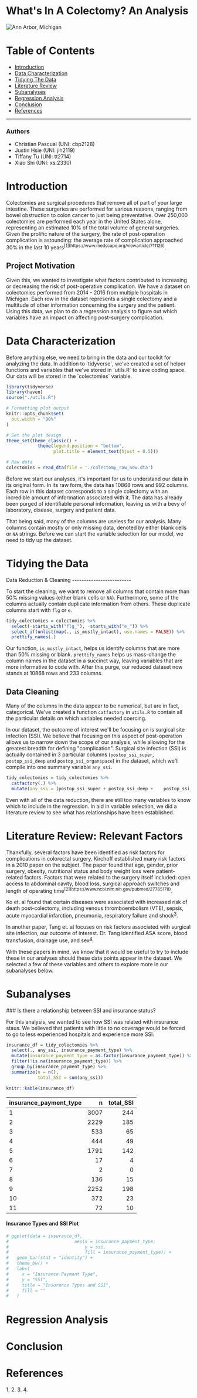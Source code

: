 What's In A Colectomy? An Analysis
================

![Ann Arbor, Michigan](./img/michigan_aerial.jpg)

Table of Contents
=================

-   <a href="#intro">Introduction</a>
-   <a href="#characterize">Data Characterization</a>
-   <a href="#tidying">Tidying The Data</a>
-   <a href="#lit">Literature Review</a>
-   <a href="#sub">Subanalyses</a>
-   <a href="#regress">Regression Analysis</a>
-   <a href="#conclusion">Conclusion</a>
-   <a href="#refs">References</a>

------------------------------------------------------------------------

### Authors

-   Christian Pascual (UNI: cbp2128)
-   Justin Hsie (UNI: jih2119)
-   Tiffany Tu (UNI: tt2714)
-   Xiao Shi (UNI: xs:2330)

<h1 id="intro">
Introduction
</h1>
Colectomies are surgical procedures that remove all of part of your large intestine. These surgeries are performed for various reasons, ranging from bowel obstruction to colon cancer to just being preventative. Over 250,000 colectomies are performed each year in the United States alone, representing an estimated 10% of the total volume of general surgeries. Given the prolific nature of the surgery, the rate of post-operation complication is astounding: the average rate of complication approached 30% in the last 10 years<sup>[1](https://www.medscape.org/viewarticle/711126)</sup>.

Project Motivation
------------------

Given this, we wanted to investigate what factors contributed to increasing or decreasing the risk of post-operative complication. We have a dataset on colectomies performed from 2014 - 2016 from multiple hospitals in Michigan. Each row in the dataset represents a single colectomy and a multitude of other information concerning the surgery and the patient. Using this data, we plan to do a regression analysis to figure out which variables have an impact on affecting post-surgery complication.

<h1 id="characterize">
Data Characterization
</h1>
Before anything else, we need to bring in the data and our toolkit for analyzing the data. In addition to `tidyverse`, we've created a set of helper functions and variables that we've stored in `utils.R` to save coding space. Our data will be stored in the `colectomies` variable.

``` r
library(tidyverse)
library(haven)
source("./utils.R")

# Formatting plot output
knitr::opts_chunk$set(
  out.width = "90%"
)

# Set the plot design
theme_set(theme_classic() + 
            theme(legend.position = "bottom", 
                  plot.title = element_text(hjust = 0.5)))

# Raw data
colectomies = read_dta(file = './colectomy_raw_new.dta') 
```

Before we start our analyses, it's important for us to understand our data in its original form. In its raw form, the data has 10868 rows and 992 columns. Each row in this dataset corresponds to a single colectomy with an incredible amount of information associated with it. The data has already been purged of identifiable personal information, leaving us with a bevy of laboratory, disease, surgery and patient data.

That being said, many of the columns are useless for our analysis. Many columns contain mostly or only missing data, denoted by either blank cells or `NA` strings. Before we can start the variable selection for our model, we need to tidy up the dataset.

<h1 id="tidying">
Tidying the Data
</h1>
Data Reduction & Cleaning
-------------------------

To start the cleaning, we want to remove all columns that contain more than 50% missing values (either blank cells or `NA`). Furthermore, some of the columns actually contain duplicate information from others. These duplicate columns start with `flg` or `e`.

``` r
tidy_colectomies = colectomies %>% 
  select(-starts_with("flg_"), -starts_with("e_")) %>% 
  select_if(unlist(map(., is_mostly_intact), use.names = FALSE)) %>% 
  prettify_names(.) 
```

Our function, `is_mostly_intact`, helps us identify columns that are more than 50% missing or blank. `prettify_names` helps us mass-change the column names in the dataset in a succinct way, leaving variables that are more informative to code with. After this purge, our reduced dataset now stands at 10868 rows and 233 columns.

Data Cleaning
-------------

Many of the columns in the data appear to be numerical, but are in fact, categorical. We've created a function `catfactory` in `utils.R` to contain all the particular details on which variables needed coercing.

In our dataset, the outcome of interest we'll be focusing on is surgical site infection (SSI). We believe that focusing on this aspect of post-operation allows us to narrow down the scope of our analysis, while allowing for the greatest breadth for defining "complication". Surgical site infection (SSI) is actually contained in 3 particular columns (`postop_ssi_super`, `postop_ssi_deep` and `postop_ssi_organspace`) in the dataset, which we'll compile into one summary variable `any_ssi`.

``` r
tidy_colectomies = tidy_colectomies %>%
  catfactory(.) %>% 
  mutate(any_ssi = (postop_ssi_super + postop_ssi_deep +    postop_ssi_organspace) >= 1)
```

Even with all of the data reduction, there are still too many variables to know which to include in the regression. In aid in variable selection, we did a literature review to see what has relationships have been established.

<h1 id="lit">
Literature Review: Relevant Factors
</h1>
Thankfully, several factors have been identified as risk factors for complications in colorectal surgery. Kirchoff established many risk factors in a 2010 paper on the subject. The paper found that age, gender, prior surgery, obesity, nutritional status and body weight loss were patient-related factors. Factors that were related to the surgery itself included: open access to abdominal cavity, blood loss, surgical approach switches and length of operating time<sup>[2](https://www.ncbi.nlm.nih.gov/pubmed/27765178)</sup>.

Ko et. al found that certain diseases were associated with increased risk of death post-colectomy, including venous thromboembolism (VTE), sepsis, acute myocardial infarction, pneumonia, respiratory failure and shock<sup>[3](https://www.ncbi.nlm.nih.gov/pubmed/27765178)</sup>.

In another paper, Tang et. al focuses on risk factors associated with surgical site infection, our outcome of interest. Dr. Tang identified ASA score, blood transfusion, drainage use, and sex<sup>[4](https://www.ncbi.nlm.nih.gov/pmc/articles/PMC1422004)</sup>.

With these papers in mind, we know that it would be useful to try to include these in our analyses should these data points appear in the dataset. We selected a few of these variables and others to explore more in our subanalyses below.

<h1 id="sub">
Subanalyses
</h1>
### Is there a relationship between SSI and insurance status?

For this analysis, we wanted to see how SSI was related with insurance staus. We believed that patients with little to no coverage would be forced to go to less experienced hospitals and experience more SSI.

``` r
insurance_df = tidy_colectomies %>% 
  select(., any_ssi, insurance_payment_type) %>% 
  mutate(insurance_payment_type = as.factor(insurance_payment_type)) %>% 
  filter(!is.na(insurance_payment_type)) %>% 
  group_by(insurance_payment_type) %>% 
  summarize(n = n(),
            total_SSI = sum(any_ssi))

knitr::kable(insurance_df)
```

| insurance\_payment\_type |     n|  total\_SSI|
|:-------------------------|-----:|-----------:|
| 1                        |  3007|         244|
| 2                        |  2229|         185|
| 3                        |   533|          65|
| 4                        |   444|          49|
| 5                        |  1791|         142|
| 6                        |    17|           4|
| 7                        |     2|           0|
| 8                        |   136|          15|
| 9                        |  2252|         198|
| 10                       |   372|          23|
| 11                       |    72|          10|

#### Insurance Types and SSI Plot

``` r
# ggplot(data = insurance_df,
#                         aes(x = insurance_payment_type,
#                             y = ssi,
#                             fill = insurance_payment_type)) +
#   geom_bar(stat = "identity") +
#   theme_bw() +
#   labs(
#     x = "Insurance Payment Type",
#     y = "SSI",
#     title = "Insurance Types and SSI",
#     fill = ""
#   ) 
```

<h1 id="regress">
Regression Analysis
</h1>
<h1 id="conclusion">
Conclusion
</h1>
<h1 id="refs">
References
</h1>
1.  <https://www.medscape.org/viewarticle/711126>
2.  <https://www.ncbi.nlm.nih.gov/pmc/articles/PMC2852382>
3.  <https://www.ncbi.nlm.nih.gov/pubmed/27765178>
4.  <https://www.ncbi.nlm.nih.gov/pmc/articles/PMC1422004>
